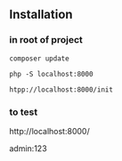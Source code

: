 ## Installation

### in root of project

```
composer update

php -S localhost:8000

htpp://localhost:8000/init
```

### to test

http://localhost:8000/

admin:123